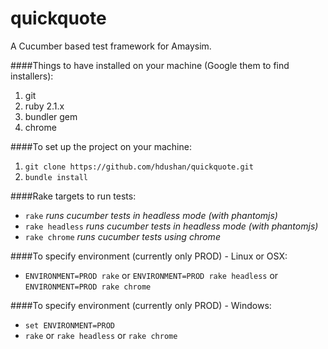 quickquote
==========

A Cucumber based test framework for Amaysim.

####Things to have installed on your machine 
(Google them to find installers):

1. git
2. ruby 2.1.x
3. bundler gem
4. chrome

####To set up the project on your machine:
1. `git clone https://github.com/hdushan/quickquote.git`
2. `bundle install`

####Rake targets to run tests:
- `rake` *runs cucumber tests in headless mode (with phantomjs)*
- `rake headless` *runs cucumber tests in headless mode (with phantomjs)*
- `rake chrome` *runs cucumber tests using chrome*

####To specify environment (currently only PROD) - Linux or OSX:
- `ENVIRONMENT=PROD rake` or `ENVIRONMENT=PROD rake headless` or `ENVIRONMENT=PROD rake chrome`

####To specify environment (currently only PROD) - Windows:
- `set ENVIRONMENT=PROD`
- `rake` or `rake headless` or `rake chrome`